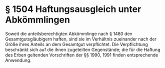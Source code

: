 # § 1504 Haftungsausgleich unter Abkömmlingen
Soweit die anteilsberechtigten Abkömmlinge nach § 1480 den Gesamtgutsgläubigern haften, sind sie im Verhältnis zueinander nach der Größe ihres Anteils an dem Gesamtgut verpflichtet. Die Verpflichtung beschränkt sich auf die ihnen zugeteilten Gegenstände; die für die Haftung des Erben geltenden Vorschriften der §§ 1990, 1991 finden entsprechende Anwendung.